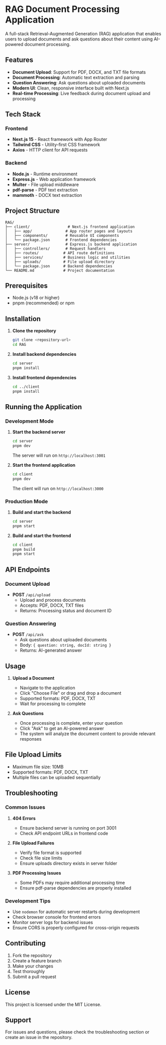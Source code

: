 # RAG Document Processing Application

A full-stack Retrieval-Augmented Generation (RAG) application that enables users to upload documents and ask questions about their content using AI-powered document processing.

## Features

- **Document Upload**: Support for PDF, DOCX, and TXT file formats
- **Document Processing**: Automatic text extraction and parsing
- **Question Answering**: Ask questions about uploaded documents
- **Modern UI**: Clean, responsive interface built with Next.js
- **Real-time Processing**: Live feedback during document upload and processing

## Tech Stack

### Frontend
- **Next.js 15** - React framework with App Router
- **Tailwind CSS** - Utility-first CSS framework
- **Axios** - HTTP client for API requests

### Backend
- **Node.js** - Runtime environment
- **Express.js** - Web application framework
- **Multer** - File upload middleware
- **pdf-parse** - PDF text extraction
- **mammoth** - DOCX text extraction

## Project Structure

```
RAG/
├── client/                 # Next.js frontend application
│   ├── app/               # App router pages and layouts
│   ├── components/        # Reusable UI components
│   └── package.json       # Frontend dependencies
├── server/                # Express.js backend application
│   ├── controllers/       # Request handlers
│   ├── routes/           # API route definitions
│   ├── services/         # Business logic and utilities
│   ├── uploads/          # File upload directory
│   └── package.json      # Backend dependencies
└── README.md             # Project documentation
```

## Prerequisites

- Node.js (v18 or higher)
- pnpm (recommended) or npm

## Installation

1. **Clone the repository**
   ```bash
   git clone <repository-url>
   cd RAG
   ```

2. **Install backend dependencies**
   ```bash
   cd server
   pnpm install
   ```

3. **Install frontend dependencies**
   ```bash
   cd ../client
   pnpm install
   ```

## Running the Application

### Development Mode

1. **Start the backend server**
   ```bash
   cd server
   pnpm dev
   ```
   The server will run on `http://localhost:3001`

2. **Start the frontend application**
   ```bash
   cd client
   pnpm dev
   ```
   The client will run on `http://localhost:3000`

### Production Mode

1. **Build and start the backend**
   ```bash
   cd server
   pnpm start
   ```

2. **Build and start the frontend**
   ```bash
   cd client
   pnpm build
   pnpm start
   ```

## API Endpoints

### Document Upload
- **POST** `/api/upload`
  - Upload and process documents
  - Accepts: PDF, DOCX, TXT files
  - Returns: Processing status and document ID

### Question Answering
- **POST** `/api/ask`
  - Ask questions about uploaded documents
  - Body: `{ question: string, docId: string }`
  - Returns: AI-generated answer

## Usage

1. **Upload a Document**
   - Navigate to the application
   - Click "Choose File" or drag and drop a document
   - Supported formats: PDF, DOCX, TXT
   - Wait for processing to complete

2. **Ask Questions**
   - Once processing is complete, enter your question
   - Click "Ask" to get an AI-powered answer
   - The system will analyze the document content to provide relevant responses

## File Upload Limits

- Maximum file size: 10MB
- Supported formats: PDF, DOCX, TXT
- Multiple files can be uploaded sequentially

## Troubleshooting

### Common Issues

1. **404 Errors**
   - Ensure backend server is running on port 3001
   - Check API endpoint URLs in frontend code

2. **File Upload Failures**
   - Verify file format is supported
   - Check file size limits
   - Ensure uploads directory exists in server folder

3. **PDF Processing Issues**
   - Some PDFs may require additional processing time
   - Ensure pdf-parse dependencies are properly installed

### Development Tips

- Use `nodemon` for automatic server restarts during development
- Check browser console for frontend errors
- Monitor server logs for backend issues
- Ensure CORS is properly configured for cross-origin requests

## Contributing

1. Fork the repository
2. Create a feature branch
3. Make your changes
4. Test thoroughly
5. Submit a pull request

## License

This project is licensed under the MIT License.

## Support

For issues and questions, please check the troubleshooting section or create an issue in the repository.